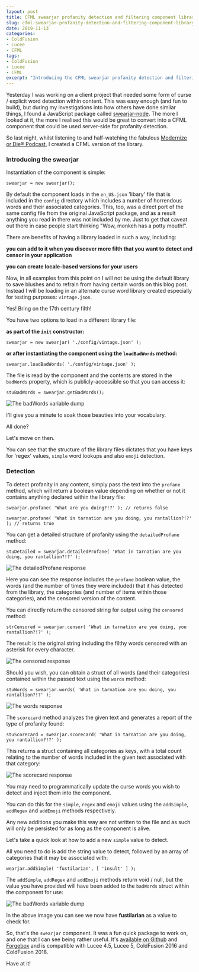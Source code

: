 ```yaml
---
layout: post
title: CFML swearjar profanity detection and filtering component library
slug: cfml-swearjar-profanity-detection-and-filtering-component-library
date: 2019-11-13
categories:
- ColdFusion
- Lucee
- CFML
tags:
- ColdFusion
- Lucee
- CFML
excerpt: "Introducing the CFML swearjar profanity detection and filtering component"
---
```


Yesterday I was working on a client project that needed some form of curse / explicit word detection within content. This was easy enough (and fun to build), but during my investigations into how others have done similar things, I found a JavaScript package called [swearjar-node](https://github.com/ahmedengu/swearjar-node). The more I looked at it, the more I realised this would be great to convert into a CFML component that could be used server-side for profanity detection.

So last night, whilst listening to and half-watching the fabulous [Modernize or Die&reg; Podcast](https://cfmlnews.modernizeordie.io/), I created a CFML version of the library.

### Introducing the swearjar

Instantiation of the component is simple:

```
swearjar = new swearjar();
```

By default the component loads in the `en_US.json` 'libary' file that is included in the `config` directory which includes a number of horrendous words and their associated categories. This, too, was a direct port of the same config file from the original JavaScript package, and as a result anything you read in there was not included by me. Just to get that caveat out there in case people start thinking "Wow, monkeh has a potty mouth!".

There are benefits of having a library loaded in such a way, including:

**you can add to it when you discover more filth that you want to detect and censor in your application**

**you can create locale-based versions for your users**

Now, in all examples from this point on I will not be using the default library to save blushes and to refrain from having certain words on this blog post. Instead I will be loading in an alternate curse word library created especially for testing purposes: `vintage.json`.

Yes! Bring on the 17th century filth!

You have two options to load in a different library file:

**as part of the `init` constructor:**

```
swearjar = new swearjar( './config/vintage.json' );
```

**or after instantiating the component using the `loadBadWords` method:**

```
swearjar.loadBadWords( './config/vintage.json' );
```

The file is read by the component and the contents are stored in the `badWords` property, which is publicly-accessible so that you can access it:

```
stuBadWords = swearjar.getBadWords();
```

![The badWords variable dump](/assets/uploads/2019/11/swearjar_badwords_dump_one.png)

I'll give you a minute to soak those beauties into your vocabulary.

All done?

Let's move on then.

You can see that the structure of the library files dictates that you have keys for 'regex' values, `simple` word lookups and also `emoji` detection.

### Detection

To detect profanity in any content, simply pass the text into the `profane` method, which will return a boolean value depending on whether or not it contains anything declared within the library file:

```
swearjar.profane( 'What are you doing?!?' ); // returns false

swearjar.profane( 'What in tarnation are you doing, you rantallion?!?' ); // returns true
```

You can get a detailed structure of profanity using the `detailedProfane` method:

```
stuDetailed = swearjar.detailedProfane( 'What in tarnation are you doing, you rantallion?!?' );
```

![The detailedProfane response](/assets/uploads/2019/11/swearjar_detailedProfane.png)

Here you can see the response includes the `profane` boolean value, the words (and the number of times they were included) that it has detected from the library, the categories (and number of items within those categories), and the censored version of the content.

You can directly return the censored string for output using the `censored` method:

```
strCensored = swearjar.censor( 'What in tarnation are you doing, you rantallion?!?' );
```

The result is the original string including the filthy words censored with an asterisk for every character.

![The censored response](/assets/uploads/2019/11/swearjar_censored_response.png)

Should you wish, you can obtain a struct of all words (and their categories) contained within the passed text using the `words` method:

```
stuWords = swearjar.words( 'What in tarnation are you doing, you rantallion?!?' );
```

![The words response](/assets/uploads/2019/11/swearjar_words_response.png)

The `scorecard` method analyzes the given text and generates a report of the type of profanity found:

```
stuScorecard = swearjar.scorecard( 'What in tarnation are you doing, you rantallion?!?' );
```

This returns a struct containing all categories as keys, with a total count relating to the number of words included in the given text associated with that category:

![The scorecard response](/assets/uploads/2019/11/swearjar_scorecard_response.png)


You may need to programmatically update the curse words you wish to detect and inject them into the component.

You can do this for the `simple`, `regex` and `emoji` values using the `addSimple`, `addRegex` and `addEmoji` methods respectively.

Any new additions you make this way are not written to the file and as such will only be persisted for as long as the component is alive.

Let's take a quick look at how to add a new `simple` value to detect.

All you need to do is add the string value to detect, followed by an array of categories that it may be associated with:

```
wearjar.addSimple( 'fustilarian', [ 'insult' ] );
```

The `addSimple`, `addRegex` and `addEmoji` methods return void / null, but the value you have provided will have been added to the `badWords` struct within the component for use:

![The badWords variable dump](/assets/uploads/2019/11/swearjar_badwords_dump_two.png)

In the above image you can see we now have **fustilarian** as a value to check for.


So, that's the `swearjar` component. It was a fun quick package to work on, and one that I can see being rather useful. It's [available on Github](https://github.com/coldfumonkeh/swearjar) and [Forgebox](https://forgebox.io/view/swearjar) and is compatible with Lucee 4.5, Lucee 5, ColdFusion 2016 and ColdFusion 2018.

Have at it!
